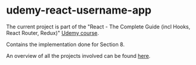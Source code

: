 # udemy-react-username-app

The current project is part of the "React - The Complete Guide (incl Hooks, React Router, Redux)" [Udemy course](https://www.udemy.com/course/react-the-complete-guide-incl-redux/).

Contains the implementation done for Section 8.

An overview of all the projects involved can be found [here](https://github.com/mariamihai/udemy-react-overview).
